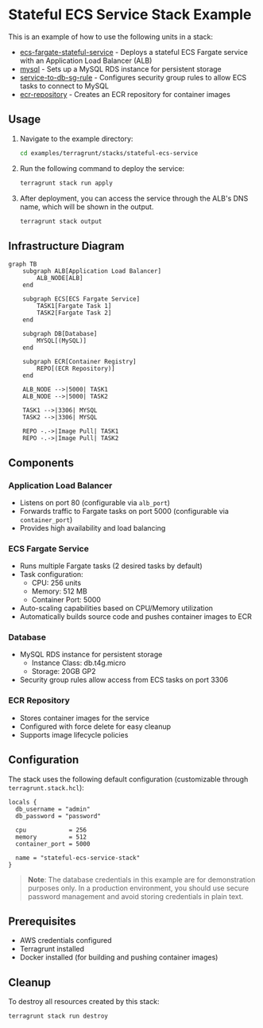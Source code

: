 # Stateful ECS Service Stack Example

This is an example of how to use the following units in a stack:

- [ecs-fargate-stateful-service](/units/ecs-fargate-stateful-service) - Deploys a stateful ECS Fargate service with an Application Load Balancer (ALB)
- [mysql](/units/mysql) - Sets up a MySQL RDS instance for persistent storage
- [service-to-db-sg-rule](/units/service-to-db-sg-rule) - Configures security group rules to allow ECS tasks to connect to MySQL
- [ecr-repository](/units/ecr-repository) - Creates an ECR repository for container images

## Usage

1. Navigate to the example directory:

   ```bash
   cd examples/terragrunt/stacks/stateful-ecs-service
   ```

2. Run the following command to deploy the service:

   ```bash
   terragrunt stack run apply
   ```

3. After deployment, you can access the service through the ALB's DNS name, which will be shown in the output.

   ```bash
   terragrunt stack output
   ```

## Infrastructure Diagram

```mermaid
graph TB
    subgraph ALB[Application Load Balancer]
        ALB_NODE[ALB]
    end

    subgraph ECS[ECS Fargate Service]
        TASK1[Fargate Task 1]
        TASK2[Fargate Task 2]
    end

    subgraph DB[Database]
        MYSQL[(MySQL)]
    end

    subgraph ECR[Container Registry]
        REPO[(ECR Repository)]
    end

    ALB_NODE -->|5000| TASK1
    ALB_NODE -->|5000| TASK2

    TASK1 -->|3306| MYSQL
    TASK2 -->|3306| MYSQL

    REPO -.->|Image Pull| TASK1
    REPO -.->|Image Pull| TASK2
```

## Components

### Application Load Balancer

- Listens on port 80 (configurable via `alb_port`)
- Forwards traffic to Fargate tasks on port 5000 (configurable via `container_port`)
- Provides high availability and load balancing

### ECS Fargate Service

- Runs multiple Fargate tasks (2 desired tasks by default)
- Task configuration:
  - CPU: 256 units
  - Memory: 512 MB
  - Container Port: 5000
- Auto-scaling capabilities based on CPU/Memory utilization
- Automatically builds source code and pushes container images to ECR

### Database

- MySQL RDS instance for persistent storage
  - Instance Class: db.t4g.micro
  - Storage: 20GB GP2
- Security group rules allow access from ECS tasks on port 3306

### ECR Repository

- Stores container images for the service
- Configured with force delete for easy cleanup
- Supports image lifecycle policies

## Configuration

The stack uses the following default configuration (customizable through `terragrunt.stack.hcl`):

```hcl
locals {
  db_username = "admin"
  db_password = "password"

  cpu            = 256
  memory         = 512
  container_port = 5000

  name = "stateful-ecs-service-stack"
}
```

> **Note**: The database credentials in this example are for demonstration purposes only. In a production environment, you should use secure password management and avoid storing credentials in plain text.

## Prerequisites

- AWS credentials configured
- Terragrunt installed
- Docker installed (for building and pushing container images)

## Cleanup

To destroy all resources created by this stack:

```bash
terragrunt stack run destroy
```
